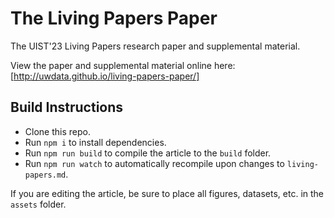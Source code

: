 # The Living Papers Paper

The UIST'23 Living Papers research paper and supplemental material.

View the paper and supplemental material online here:
[http://uwdata.github.io/living-papers-paper/]

## Build Instructions

- Clone this repo.
- Run `npm i` to install dependencies.
- Run `npm run build` to compile the article to the `build` folder.
- Run `npm run watch` to automatically recompile upon changes to `living-papers.md`.

If you are editing the article, be sure to place all figures, datasets, etc. in the `assets` folder.
